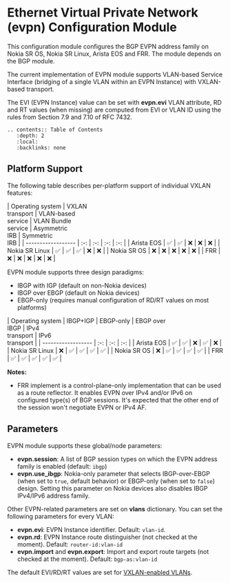 # Ethernet Virtual Private Network (evpn) Configuration Module

This configuration module configures the BGP EVPN address family on Nokia SR OS, Nokia SR Linux, Arista EOS and FRR. The module depends on the BGP module.

The current implementation of EVPN module supports VLAN-based Service Interface (bridging of a single VLAN within an EVPN Instance) with VXLAN-based transport. 

The EVI (EVPN Instance) value can be set with **evpn.evi** VLAN attribute, RD and RT values (when missing) are computed from EVI or VLAN ID using the rules from Section 7.9 and 7.10 of RFC 7432.

```eval_rst
.. contents:: Table of Contents
   :depth: 2
   :local:
   :backlinks: none
```

## Platform Support

The following table describes per-platform support of individual VXLAN features:

| Operating system   | VXLAN<br>transport | VLAN-based<br>service | VLAN Bundle<br>service | Asymmetric<br>IRB | Symmetric<br>IRB |
| ------------------ | :-: | :-: | :-: | :-: |
| Arista EOS         | ✅  | ✅  |  ❌  |  ❌  |  ❌  |
| Nokia SR Linux     | ✅  | ✅  | ✅  |  ❌  |  ❌  |
| Nokia SR OS        |  ❌  |  ❌  |  ❌  |  ❌  |  ❌  |
| FRR                |  ❌  |  ❌  |  ❌  |  ❌  |  ❌  |

EVPN module supports three design paradigms:

* IBGP with IGP (default on non-Nokia devices)
* IBGP over EBGP (default on Nokia devices)
* EBGP-only (requires manual configuration of RD/RT values on most platforms)

| Operating system   | IBGP+IGP | EBGP-only | EBGP over<br>IBGP | IPv4<br>transport | IPv6<br>transport |
| ------------------ | :-: | :-: | :-: |
| Arista EOS         | ✅  | ✅  |  ❌  | ✅  |  ❌  |
| Nokia SR Linux     |  ❌  | ✅  | ✅  | ✅  | ✅  |
| Nokia SR OS        |  ❌  | ✅  | ✅  | ✅  | ✅  |
| FRR                | ✅  | ✅  | ✅  | ✅  | ✅  |

**Notes:**
* FRR implement is a control-plane-only implementation that can be used as a route reflector. It enables EVPN over IPv4 and/or IPv6 on configured type(s) of BGP sessions. It's expected that the other end of the session won't negotiate EVPN or IPv4 AF.

## Parameters

EVPN module supports these global/node parameters:

* **evpn.session**: A list of BGP session types on which the EVPN address family is enabled (default: `ibgp`)
* **evpn.use_ibgp**: Nokia-only parameter that selects IBGP-over-EBGP (when set to `true`, default behavior) or EBGP-only (when set to `false`) design. Setting this parameter on Nokia devices also disables IBGP IPv4/IPv6 address family.

Other EVPN-related parameters are set on **vlans** dictionary. You can set the following parameters for every VLAN:

* **evpn.evi**: EVPN Instance identifier. Default: `vlan-id`.
* **evpn.rd**: EVPN Instance route distinguisher (not checked at the moment). Default: `router-id:vlan-id`
* **evpn.import** and **evpn.export**: Import and export route targets (not checked at the moment). Default: `bgp-as:vlan-id`

The default EVI/RD/RT values are set for [VXLAN-enabled VLANs](vxlan.md#selecting-vxlan-enabled-vlans).

